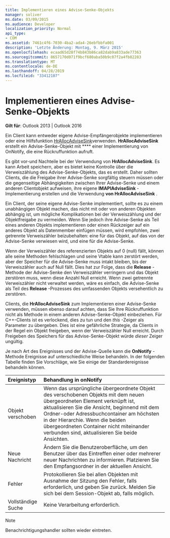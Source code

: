 ```yaml
---
title: Implementieren eines Advise-Senke-Objekts
manager: soliver
ms.date: 03/09/2015
ms.audience: Developer
localization_priority: Normal
api_type:
- COM
ms.assetid: 7461c4f6-7030-4ba2-ada4-26ebfbbfa001
description: 'Letzte Änderung: Montag, 9. März 2015'
ms.openlocfilehash: ecaad65d28f74b843b86ca82dab9a833ade77363
ms.sourcegitcommit: 8657170d071f9bcf680aba50b9c07f2a4fb82283
ms.translationtype: MT
ms.contentlocale: de-DE
ms.lasthandoff: 04/28/2019
ms.locfileid: "33412107"
---
```

# <a name="implementing-an-advise-sink-object"></a>Implementieren eines Advise-Senke-Objekts

  
  
**Gilt für**: Outlook 2013 | Outlook 2016 
  
Ein Client kann entweder eigene Advise-Empfängerobjekte implementieren oder eine Hilfsfunktion [HrAllocAdviseSink](hrallocadvisesink.md)verwenden. **HrAllocAdviseSink** erstellt ein Advise-Senke-Objekt mit **** einer Implementierung von OnNotify, die eine Rückruffunktion aufruft. 
  
Es gibt vor-und Nachteile bei der Verwendung von **HrAllocAdviseSink**. Es kann Arbeit speichern, aber es bietet keine Kontrolle über die Verweiszählung des Advise-Senke-Objekts, das es erstellt. Daher sollten Clients, die die Freigabe ihrer Advise-Senke sorgfältig steuern müssen oder die gegenseitige Abhängigkeiten zwischen Ihrer Advise-Senke und einem anderen Clientobjekt aufweisen, ihre eigene **IMAPIAdviseSink** -Implementierung erstellen und die Verwendung **von HrAllocAdviseSink** . 
  
Ein Client, der seine eigene Advise-Senke implementiert, sollte es zu einem unabhängigen Objekt machen, das nicht mit oder von anderen Objekten abhängig ist, um mögliche Komplikationen bei der Verweiszählung und der Objektfreigabe zu vermeiden. Wenn Sie jedoch ihre Advise-Senke als Teil eines anderen Objekts implementieren oder einen Rückzeiger auf ein anderes Objekt als Datenmember einfügen müssen, wird empfohlen, zwei getrennte Verweiszähler beizubehalten: eine für das Objekt, auf das von der Advise-Senke verwiesen wird, und eine für die Advise-Senke. 
  
Wenn der Verweiszähler des referenzierten Objekts auf 0 (null) fällt, können alle seine Methoden fehlschlagen und seine Vtable kann zerstört werden, aber der Speicher für die Advise-Senke muss intakt bleiben, bis der Verweiszähler auch auf Null fällt. Dies hat zur Folge, dass die **Release** -Methode der Advise-Senke den Verweiszähler verringern und das Objekt zerstören muss, wenn diese Anzahl Null erreicht. Wenn zwei getrennte Verweiszähler nicht verwaltet werden, wäre es einfach, die Advise-Senke als Teil des **Release** -Prozesses des umfassenden Objekts versehentlich zu zerstören. 
  
Clients, die **HrAllocAdviseSink** zum Implementieren einer Advise-Senke verwenden, müssen ebenso darauf achten, dass Sie Ihre Rückruffunktion nicht als Methode in einem anderen Advise-Senke-Objekt einbeziehen. Für C++-Clients ist es verlockend, dies zu tun und den _this_ -Zeiger als Parameter zu übergeben. Dies ist eine gefährliche Strategie, da Clients in der Regel ein Objekt freigeben, wenn der Verweiszähler Null erreicht. Durch Freigeben des Speichers für das Advise-Senke-Objekt würde _dieser_ Zeiger ungültig. 
  
Je nach Art des Ereignisses und der Advise-Quelle kann die **OnNotify** -Methode Ereignisse auf unterschiedliche Weise behandeln. In der folgenden Tabelle finden Sie Vorschläge, wie Sie einige der Standardereignisse behandeln können. 
  
|**Ereignistyp**|**Behandlung in onNotify**|
|:-----|:-----|
|Objekt verschoben  <br/> |Wenn das ursprüngliche übergeordnete Objekt des verschobenen Objekts mit dem neuen übergeordneten Element verknüpft ist, aktualisieren Sie die Ansicht, beginnend mit dem Ordner-oder Adressbuchcontainer am höchsten in der Hierarchie. Wenn die beiden übergeordneten Container nicht miteinander verbunden sind, aktualisieren Sie beide Ansichten.  <br/> |
|Neue Nachricht  <br/> |Ändern Sie die Benutzeroberfläche, um den Benutzer über das Eintreffen einer oder mehrerer neuer Nachrichten zu informieren. Platzieren Sie den Empfangsordner in der aktuellen Ansicht.  <br/> |
|Fehler  <br/> |Protokollieren Sie bei allen Objekten mit Ausnahme der Sitzung den Fehler, falls erforderlich, und geben Sie zurück. Melden Sie sich bei dem Session-Objekt ab, falls möglich.  <br/> |
|Vollständige Suche  <br/> |Keine Verarbeitung erforderlich.  <br/> |
   
> [!NOTE]
> Benachrichtigungshandler sollten wieder eintreten. 
  


